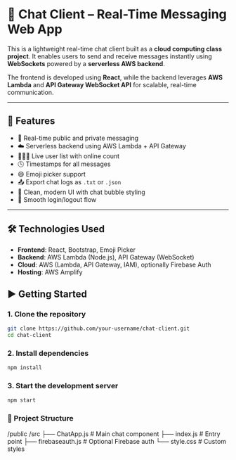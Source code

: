 # 💬 Chat Client – Real-Time Messaging Web App

This is a lightweight real-time chat client built as a **cloud computing class project**. It enables users to send and receive messages instantly using **WebSockets** powered by a **serverless AWS backend**.

The frontend is developed using **React**, while the backend leverages **AWS Lambda** and **API Gateway WebSocket API** for scalable, real-time communication.

---

## 🚀 Features

- 🔄 Real-time public and private messaging  
- ☁️ Serverless backend using AWS Lambda + API Gateway  
- 🧑‍🤝‍🧑 Live user list with online count  
- 🕓 Timestamps for all messages  
- 😄 Emoji picker support  
- 📤 Export chat logs as `.txt` or `.json`  
- 🧼 Clean, modern UI with chat bubble styling  
- 🔐 Smooth login/logout flow  

---

## 🛠️ Technologies Used

- **Frontend**: React, Bootstrap, Emoji Picker  
- **Backend**: AWS Lambda (Node.js), API Gateway (WebSocket)  
- **Cloud**: AWS (Lambda, API Gateway, IAM), optionally Firebase Auth  
- **Hosting**: AWS Amplify


## ▶️ Getting Started

### 1. Clone the repository

```bash
git clone https://github.com/your-username/chat-client.git
cd chat-client
```
### 2. Install dependencies
```bash
npm install
```
### 3. Start the development server
```bash
npm start
```

### 📂 Project Structure
/public
/src
  ├── ChatApp.js          # Main chat component
  ├── index.js            # Entry point
  ├── firebaseauth.js     # Optional Firebase auth
  └── style.css           # Custom styles


